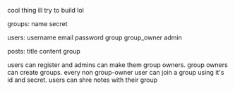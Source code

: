 cool thing ill try to build lol

groups:
name
secret

users:
username
email
password
group
group_owner
admin

posts:
title
content
group


users can register and admins can make them group owners. group owners can create groups. every non group-owner user can join a group using it's id and secret. users can shre notes with their group
